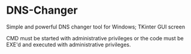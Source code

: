 # DNS-Changer
Simple and powerful DNS changer tool for Windows; TKinter GUI screen

CMD must be started with administrative privileges or the code must be EXE'd and executed with administrative privileges.
